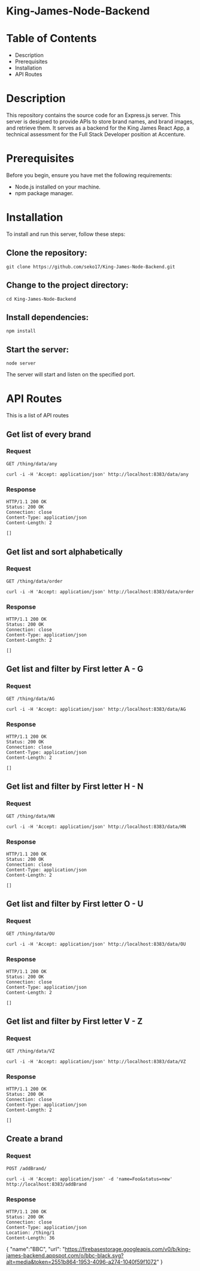 # King-James-Node-Backend
 
# Table of Contents

 - Description
 - Prerequisites
 - Installation
 - API Routes

 # Description
This repository contains the source code for an Express.js server. This server is designed to provide APIs to store brand names, and brand images, and retrieve them. It serves as a backend for the King James React App, a technical assessment for the Full Stack Developer position at Accenture.

# Prerequisites
Before you begin, ensure you have met the following requirements:

- Node.js installed on your machine.
- npm package manager.

# Installation
To install and run this server, follow these steps:

## Clone the repository:

    git clone https://github.com/seko17/King-James-Node-Backend.git

## Change to the project directory:

    cd King-James-Node-Backend

## Install dependencies:

    npm install

## Start the server:

    node server

The server will start and listen on the specified port.

# API Routes

This is a list of API routes

## Get list of every brand

### Request

`GET /thing/data/any`

    curl -i -H 'Accept: application/json' http://localhost:8383/data/any

### Response

    HTTP/1.1 200 OK
    Status: 200 OK
    Connection: close
    Content-Type: application/json
    Content-Length: 2

    []

## Get list and sort alphabetically

### Request

`GET /thing/data/order`

    curl -i -H 'Accept: application/json' http://localhost:8383/data/order

### Response

    HTTP/1.1 200 OK
    Status: 200 OK
    Connection: close
    Content-Type: application/json
    Content-Length: 2

    []

## Get list and filter by First letter A - G

### Request

`GET /thing/data/AG`

    curl -i -H 'Accept: application/json' http://localhost:8383/data/AG

### Response

    HTTP/1.1 200 OK
    Status: 200 OK
    Connection: close
    Content-Type: application/json
    Content-Length: 2

    []

## Get list and filter by First letter H - N

### Request

`GET /thing/data/HN`

    curl -i -H 'Accept: application/json' http://localhost:8383/data/HN

### Response

    HTTP/1.1 200 OK
    Status: 200 OK
    Connection: close
    Content-Type: application/json
    Content-Length: 2

    []

## Get list and filter by First letter O - U

### Request

`GET /thing/data/OU`

    curl -i -H 'Accept: application/json' http://localhost:8383/data/OU

### Response

    HTTP/1.1 200 OK
    Status: 200 OK
    Connection: close
    Content-Type: application/json
    Content-Length: 2

    []

## Get list and filter by First letter V - Z

### Request

`GET /thing/data/VZ`

    curl -i -H 'Accept: application/json' http://localhost:8383/data/VZ

### Response

    HTTP/1.1 200 OK
    Status: 200 OK
    Connection: close
    Content-Type: application/json
    Content-Length: 2

    []


## Create a brand

### Request

`POST /addBrand/`

    curl -i -H 'Accept: application/json' -d 'name=Foo&status=new' http://localhost:8383/addBrand

### Response

    HTTP/1.1 200 OK
    Status: 200 OK
    Connection: close
    Content-Type: application/json
    Location: /thing/1
    Content-Length: 36

  {
    "name":"BBC",
    "url": "https://firebasestorage.googleapis.com/v0/b/king-james-backend.appspot.com/o/bbc-black.svg?alt=media&token=2551b864-1953-4096-a274-1040f59f1072"
}

